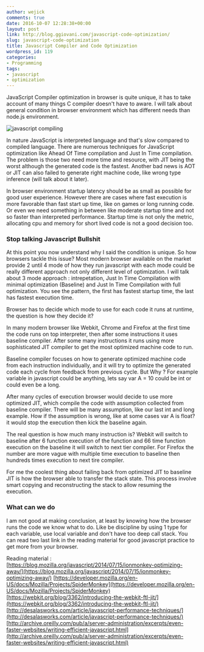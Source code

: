 ```yaml
---
author: wejick
comments: true
date: 2016-10-07 12:28:38+00:00
layout: post
link: http://blog.ggiovani.com/javascript-code-optimization/
slug: javascript-code-optimization
title: Javascript Compiler and Code Optimization
wordpress_id: 119
categories:
- Programming
tags:
- javascript
- optimization
---
```


JavaScript Compiler optimization in browser is quite unique, it has to take account of many things C compiler doesn't have to aware. I will talk about general condition in browser environment which has different needs than node.js environment.

![javascript compiling](http://imgs.xkcd.com/comics/compiling.png)

In nature JavaScript is interpreted language and that's slow compared to compiled language. There are numerous techniques for JavaScript optimization like Ahead Of Time compilation and Just In Time compilation. The problem is those two need more time and resource, with JIT being the worst although the generated code is the fastest. Another bad news is AOT or JIT can also failed to generate right machine code, like wrong type inference (will talk about it later).

In browser environment startup latency should be as small as possible for good user experience. However there are cases where fast execution is more favorable than fast start up time, like on games or long running code. Or even we need something in between like moderate startup time and not so faster than interpreted performance. Startup time is not only the metric, allocating cpu and memory for short lived code is not a good decision too.<!-- more -->

### Stop talking Javascript Bullshit

At this point you now understand why I said the condition is unique. So how browsers tackle this issue? Most modern browser available on the market provide 2 until 4 mode of how they run javascript with each mode could be really different approach not only different level of optimization. I will talk about 3 mode approach : intrepetation, Just In Time Compilation with minimal optimization (Baseline) and Just In Time Compilation with full optimization. You see the pattern, the first has fastest startup time, the last has fastest execution time.

Browser has to decide which mode to use for each code it runs at runtime, the question is how they decide it?

In many modern browser like Webkit, Chrome and Firefox at the first time the code runs on top interpreter, then after some instructions it uses baseline compiler. After some many instructions it runs using more sophisticated JIT compiler to get the most optimized machine code to run.

Baseline compiler focuses on how to generate optimized machine code from each instruction individually, and it will try to optimize the generated code each cycle from feedback from previous cycle. But Why ? For example variable in javascript could be anything, lets say var A = 10 could be int or could even be a long.

After many cycles of execution browser would decide to use more optimized JIT, which compile the code with assumption collected from baseline compiler. There will be many assumption, like our last int and long example. How if the assumption is wrong, like at some cases var A is float? it would stop the execution then kick the baseline again.

The real question is how much many instruction is? Webkit will switch to baseline after 6 function execution of the function and 66 time function execution on the baseline it will switch to next tier compiler. For Firefox the number are more vague with multiple time execution to baseline then hundreds times execution to next tire compiler.

For me the coolest thing about failing back from optimized JIT to baseline JIT is how the browser able to transfer the stack state. This process involve smart copying and reconstructing the stack to allow resuming the execution.

### What can we do

I am not good at making conclusion, at least by knowing how the browser runs the code we know what to do. Like be discipline by using 1 type for each variable, use local variable and don't have too deep call stack. You can read two last link in the reading material for good javascript practice to get more from your browser.

Reading material :
[https://blog.mozilla.org/javascript/2014/07/15/ionmonkey-optimizing-away/](https://blog.mozilla.org/javascript/2014/07/15/ionmonkey-optimizing-away/)
[https://developer.mozilla.org/en-US/docs/Mozilla/Projects/SpiderMonkey](https://developer.mozilla.org/en-US/docs/Mozilla/Projects/SpiderMonkey)
[https://webkit.org/blog/3362/introducing-the-webkit-ftl-jit/](https://webkit.org/blog/3362/introducing-the-webkit-ftl-jit/)
[http://desalasworks.com/article/javascript-performance-techniques/](http://desalasworks.com/article/javascript-performance-techniques/)
[http://archive.oreilly.com/pub/a/server-administration/excerpts/even-faster-websites/writing-efficient-javascript.html](http://archive.oreilly.com/pub/a/server-administration/excerpts/even-faster-websites/writing-efficient-javascript.html)
